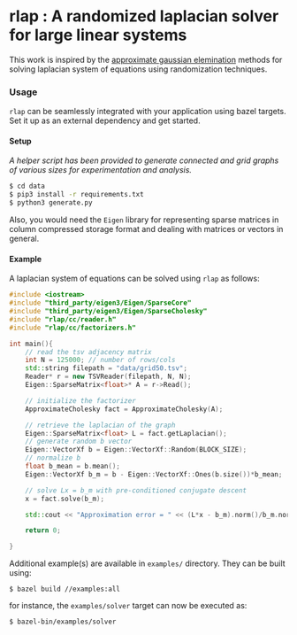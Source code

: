 # rlap : A randomized laplacian solver for large linear systems

This work is inspired by the [approximate gaussian elemination](https://arxiv.org/abs/1605.02353) methods for solving laplacian system of equations using randomization techniques.

### Usage

`rlap` can be seamlessly integrated with your application using bazel targets. Set it up as an external dependency and get started.
#### Setup

_A helper script has been provided to generate connected and grid graphs of various sizes for experimentation and analysis._

```bash
$ cd data
$ pip3 install -r requirements.txt
$ python3 generate.py
```

Also, you would need the `Eigen` library for representing sparse matrices in column compressed storage format and dealing with matrices or vectors in general.

#### Example

A laplacian system of equations can be solved using `rlap` as follows:

```c++
#include <iostream>
#include "third_party/eigen3/Eigen/SparseCore"
#include "third_party/eigen3/Eigen/SparseCholesky"
#include "rlap/cc/reader.h"
#include "rlap/cc/factorizers.h"

int main(){
    // read the tsv adjacency matrix
    int N = 125000; // number of rows/cols
    std::string filepath = "data/grid50.tsv";
    Reader* r = new TSVReader(filepath, N, N);
    Eigen::SparseMatrix<float>* A = r->Read();

    // initialize the factorizer
    ApproximateCholesky fact = ApproximateCholesky(A);

    // retrieve the laplacian of the graph
    Eigen::SparseMatrix<float> L = fact.getLaplacian();
    // generate random b vector
    Eigen::VectorXf b = Eigen::VectorXf::Random(BLOCK_SIZE);
    // normalize b
    float b_mean = b.mean();
    Eigen::VectorXf b_m = b - Eigen::VectorXf::Ones(b.size())*b_mean;

    // solve Lx = b_m with pre-conditioned conjugate descent
    x = fact.solve(b_m);

    std::cout << "Approximation error = " << (L*x - b_m).norm()/b_m.norm() << std::endl;

    return 0;

}

```

Additional example(s) are available in `examples/` directory. They can be built using:
```
$ bazel build //examples:all
```

for instance, the `examples/solver` target can now be executed as:
```
$ bazel-bin/examples/solver
```

